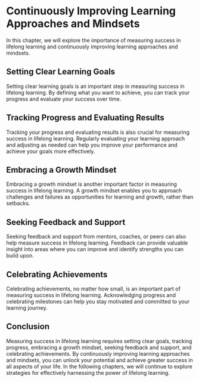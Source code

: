 Continuously Improving Learning Approaches and Mindsets
==========================================================================================================

In this chapter, we will explore the importance of measuring success in lifelong learning and continuously improving learning approaches and mindsets.

Setting Clear Learning Goals
----------------------------

Setting clear learning goals is an important step in measuring success in lifelong learning. By defining what you want to achieve, you can track your progress and evaluate your success over time.

Tracking Progress and Evaluating Results
----------------------------------------

Tracking your progress and evaluating results is also crucial for measuring success in lifelong learning. Regularly evaluating your learning approach and adjusting as needed can help you improve your performance and achieve your goals more effectively.

Embracing a Growth Mindset
--------------------------

Embracing a growth mindset is another important factor in measuring success in lifelong learning. A growth mindset enables you to approach challenges and failures as opportunities for learning and growth, rather than setbacks.

Seeking Feedback and Support
----------------------------

Seeking feedback and support from mentors, coaches, or peers can also help measure success in lifelong learning. Feedback can provide valuable insight into areas where you can improve and identify strengths you can build upon.

Celebrating Achievements
------------------------

Celebrating achievements, no matter how small, is an important part of measuring success in lifelong learning. Acknowledging progress and celebrating milestones can help you stay motivated and committed to your learning journey.

Conclusion
----------

Measuring success in lifelong learning requires setting clear goals, tracking progress, embracing a growth mindset, seeking feedback and support, and celebrating achievements. By continuously improving learning approaches and mindsets, you can unlock your potential and achieve greater success in all aspects of your life. In the following chapters, we will continue to explore strategies for effectively harnessing the power of lifelong learning.
